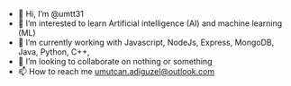 - 👋 Hi, I’m @umtt31
- 👀 I’m interested to learn Artificial intelligence (AI) and machine learning (ML)
- 🌱 I’m currently working with Javascript, NodeJs, Express, MongoDB, Java, Python, C++, 
- 💞️ I’m looking to collaborate on nothing or something
- 📫 How to reach me umutcan.adiguzel@outlook.com

<!---
umtt31/umtt31 is a ✨ special ✨ repository because its `README.md` (this file) appears on your GitHub profile.
You can click the Preview link to take a look at your changes.
--->
